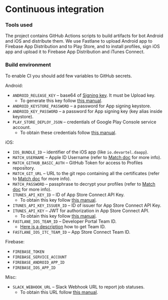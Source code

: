 Continuous integration
===

### Tools used

The project contains GitHub Actions scripts to build artifacts for bot Android and iOS and distribute them.
We use Fastlane to upload Android app to Firebase App Distribution and to Play Store, and to install profiles, 
sign iOS app and upload it to Firebase App Distribution and iTunes Connect.

### Build environment

To enable CI you should add few variables to GitHub secrets.

Android:
- `ANDROID_RELEASE_KEY` – base64 of [Signing key](https://developer.android.com/studio/publish/app-signing#certificates-keystores). It must be Upload key.
  - To generate this key follow [this manual](https://developer.android.com/studio/publish/app-signing#generate-key). 
- `ANDROID_KEYSTORE_PASSWORD` – a password for App signing keystore.
- `ANDROID_KEY_PASSWORD` – a password for App signing key (key alias inside keystore).
- `PLAY_STORE_DEPLOY_JSON` – credentials of Google Play Console service account. 
  - To obtain these credentials follow [this manual](https://docs.fastlane.tools/actions/upload_to_play_store/).

iOS:
- `IOS_BUNDLE_ID` – identifier of the iOS app (like `io.devartel.daapp`).
- `MATCH_USERNAME` – Apple ID Username (refer to [Match doc](https://docs.fastlane.tools/actions/match/) for more info).
- `MATCH_GITHUB_BASIC_AUTH` – GitHub Token for access to Profiles repository.  
- `MATCH_GIT_URL` – URL to the git repo containing all the certificates (refer to [Match doc](https://docs.fastlane.tools/actions/match/) for more info).
- `MATCH_PASSWORD` – passphrase to decrypt your profiles (refer to [Match doc](https://docs.fastlane.tools/actions/match/) for more info).
- `ITUNES_API_KEY_ID` – ID of App Store Connect API Key.
  - To obtain this key follow [this manual](https://developer.apple.com/documentation/appstoreconnectapi/creating_api_keys_for_app_store_connect_api).
- `ITUNES_API_KEY_ISSUER_ID` – ID of issuer for App Store Connect API Key.
- `ITUNES_API_KEY` – JWT for authorization in App Store Connect API. 
  - To obtain this key follow [this manual](https://developer.apple.com/documentation/appstoreconnectapi/creating_api_keys_for_app_store_connect_api).
- `FASTLANE_IOS_TEAM_ID` – Developer Portal Team ID.
  - [Here is a description](https://developer.apple.com/help/account/manage-your-team/locate-your-team-id/) how to get Team ID.
- `FASTLANE_IOS_ITC_TEAM_ID` – App Store Connect Team ID.

Firebase:
- `FIREBASE_TOKEN`
- `FIREBASE_SERVICE_ACCOUNT`
- `FIREBASE_ANDROID_APP_ID`
- `FIREBASE_IOS_APP_ID`

Misc:
- `SLACK_WEBHOOK_URL` – Slack Webhook URL to report job statuses.
  - To obtain this URL follow [this manual](https://api.slack.com/messaging/webhooks).